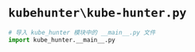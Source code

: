 # `kubehunter\kube-hunter.py`

```py
# 导入 kube_hunter 模块中的 __main__.py 文件
import kube_hunter.__main__.py
```